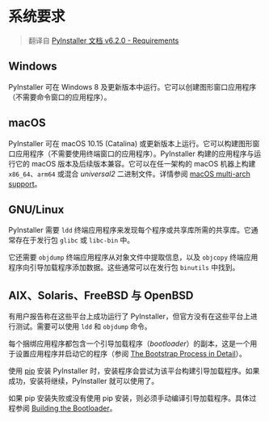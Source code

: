 # 系统要求

> 翻译自 [PyInstaller 文档 v6.2.0 - Requirements](https://pyinstaller.org/en/v6.2.0/requirements.html)

## Windows

PyInstaller 可在 Windows 8 及更新版本中运行。它可以创建图形窗口应用程序（不需要命令窗口的应用程序）。

## macOS

PyInstaller 可在 macOS 10.15 (Catalina) 或更新版本上运行。它可以构建图形窗口应用程序（不需要使用终端窗口的应用程序）。PyInstaller 构建的应用程序与运行它的 macOS 版本及后续版本兼容。它可以在任一架构的 macOS 机器上构建 `x86_64`、`arm64` 或混合 *universal2* 二进制文件。详情参阅 [macOS multi-arch support](https://pyinstaller.org/en/v6.2.0/feature-notes.html#macos-multi-arch-support)。

## GNU/Linux

PyInstaller 需要 `ldd` 终端应用程序来发现每个程序或共享库所需的共享库。它通常存在于发行包 `glibc` 或 `libc-bin` 中。

它还需要 `objdump` 终端应用程序从对象文件中提取信息，以及 `objcopy` 终端应用程序向引导加载程序添加数据。这些通常可以在发行包 `binutils` 中找到。

## AIX、Solaris、FreeBSD 与 OpenBSD

有用户报告称在这些平台上成功运行了 PyInstaller，但官方没有在这些平台上进行测试。需要可以使用 `ldd` 和 `objdump` 命令。

每个捆绑应用程序都包含一个引导加载程序（*bootloader*）的副本，这是一个用于设置应用程序并启动它的程序（参阅 [The Bootstrap Process in Detail](https://pyinstaller.org/en/v6.2.0/advanced-topics.html#the-bootstrap-process-in-detail)）。

使用 [pip](http://www.pip-installer.org/) 安装 PyInstaller 时，安装程序会尝试为该平台构建引导加载程序。如果成功，安装将继续，PyInstaller 就可以使用了。

如果 pip 安装失败或没有使用 pip 安装，则必须手动编译引导加载程序。具体过程参阅 [Building the Bootloader](https://pyinstaller.org/en/v6.2.0/bootloader-building.html#building-the-bootloader)。
